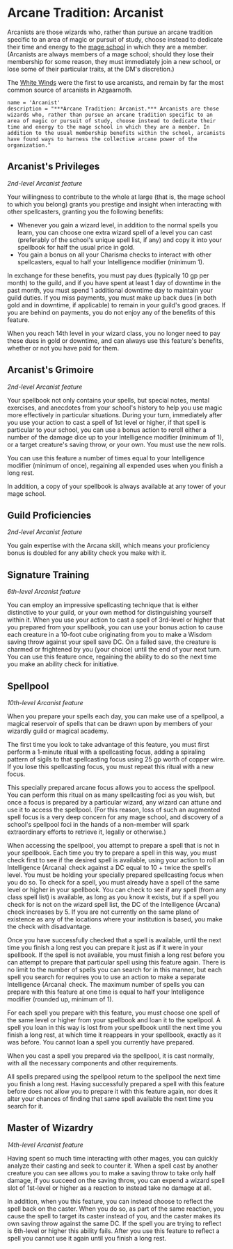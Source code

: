 # Arcane Tradition: Arcanist
Arcanists are those wizards who, rather than pursue an arcane tradition specific to an area of magic or pursuit of study, choose instead to dedicate their time and energy to the [mage school](../../Organizations/MageSchools/index.md) in which they are a member. (Arcanists are always members of a mage school; should they lose their membership for some reason, they must immediately join a new school, or lose some of their particular traits, at the DM's discretion.)

The [White Winds](../../Organizations/MageSchools/WhiteWinds.md) were the first to use arcanists, and remain by far the most common source of arcanists in Azgaarnoth.

```
name = 'Arcanist'
description = "***Arcane Tradition: Arcanist.*** Arcanists are those wizards who, rather than pursue an arcane tradition specific to an area of magic or pursuit of study, choose instead to dedicate their time and energy to the mage school in which they are a member. In addition to the usual membership benefits within the school, arcanists have found ways to harness the collective arcane power of the organization."
```

## Arcanist's Privileges
*2nd-level Arcanist feature*

Your willingness to contribute to the whole at large (that is, the mage school to which you belong) grants you prestige and insight when interacting with other spellcasters, granting you the following benefits:

* Whenever you gain a wizard level, in addition to the normal spells you learn, you can choose one extra wizard spell of a level you can cast (preferably of the school's unique spell list, if any) and copy it into your spellbook for half the usual price in gold.
* You gain a bonus on all your Charisma checks to interact with other spellcasters, equal to half your Intelligence modifier (minimum 1).

In exchange for these benefits, you must pay dues (typically 10 gp per month) to the guild, and if you have spent at least 1 day of downtime in the past month, you must spend 1 additional downtime day to maintain your guild duties. If you miss payments, you must make up back dues (in both gold and in downtime, if applicable) to remain in your guild's good graces. If you are behind on payments, you do not enjoy any of the benefits of this feature. 

When you reach 14th level in your wizard class, you no longer need to pay these dues in gold or downtime, and can always use this feature's benefits, whether or not you have paid for them.

## Arcanist's Grimoire
*2nd-level Arcanist feature*

Your spellbook not only contains your spells, but special notes, mental exercises, and anecdotes from your school's history to help you use magic more effectively in particular situations. During your turn, immediately after you use your action to cast a spell of 1st level or higher, if that spell is particular to your school, you can use a bonus action to reroll either a number of the damage dice up to your Intelligence modifier (minimum of 1), or a target creature's saving throw, or your own. You must use the new rolls.

You can use this feature a number of times equal to your Intelligence modifier (minimum of once), regaining all expended uses when you finish a long rest.

In addition, a copy of your spellbook is always available at any tower of your mage school.

## Guild Proficiencies
*2nd-level Arcanist feature*

You gain expertise with the Arcana skill, which means your proficiency bonus is doubled for any ability check you make with it.

## Signature Training
*6th-level Arcanist feature*

You can employ an impressive spellcasting technique that is either distinctive to your guild, or your own method for distinguishing yourself within it. When you use your action to cast a spell of 3rd-level or higher that you prepared from your spellbook, you can use your bonus action to cause each creature in a 10-foot cube originating from you to make a Wisdom saving throw against your spell save DC. On a failed save, the creature is charmed or frightened by you (your choice) until the end of your next turn. You can use this feature once, regaining the ability to do so the next time you make an ability check for initiative.

## Spellpool
*10th-level Arcanist feature*

When you prepare your spells each day, you can make use of a spellpool, a magical reservoir of spells that can be drawn upon by members of your wizardly guild or magical academy. 

The first time you look to take advantage of this feature, you must first perform a 1-minute ritual with a spellcasting focus, adding a spiraling pattern of sigils to that spellcasting focus using 25 gp worth of copper wire. If you lose this spellcasting focus, you must repeat this ritual with a new focus.

This specially prepared arcane focus allows you to access the spellpool. You can perform this ritual on as many spellcasting foci as you wish, but once a focus is prepared by a particular wizard, any wizard can attune and use it to access the spellpool. (For this reason, loss of such an augmented spell focus is a very deep concern for any mage school, and discovery of a school's spellpool foci in the hands of a non-member will spark extraordinary efforts to retrieve it, legally or otherwise.)

When accessing the spellpool, you attempt to prepare a spell that is not in your spellbook. Each time you try to prepare a spell in this way, you must check first to see if the desired spell is available, using your action to roll an Intelligence (Arcana) check against a DC equal to 10 + twice the spell's level. You must be holding your specially prepared spellcasting focus when you do so. To check for a spell, you must already have a spell of the same level or higher in your spellbook. You can check to see if any spell (from any class spell list) is available, as long as you know it exists, but if a spell you check for is not on the wizard spell list, the DC of the Intelligence (Arcana) check increases by 5. If you are not currently on the same plane of existence as any of the locations where your institution is based, you make the check with disadvantage.

Once you have successfully checked that a spell is available, until the next time you finish a long rest you can prepare it just as if it were in your spellbook. If the spell is not available, you must finish a long rest before you can attempt to prepare that particular spell using this feature again. There is no limit to the number of spells you can search for in this manner, but each spell you search for requires you to use an action to make a separate Intelligence (Arcana) check. The maximum number of spells you can prepare with this feature at one time is equal to half your Intelligence modifier (rounded up, minimum of 1).

For each spell you prepare with this feature, you must choose one spell of the same level or higher from your spellbook and loan it to the spellpool. A spell you loan in this way is lost from your spellbook until the next time you finish a long rest, at which time it reappears in your spellbook, exactly as it was before. You cannot loan a spell you currently have prepared.

When you cast a spell you prepared via the spellpool, it is cast normally, with all the necessary components and other requirements.

All spells prepared using the spellpool return to the spellpool the next time you finish a long rest. Having successfully prepared a spell with this feature before does not allow you to prepare it with this feature again, nor does it alter your chances of finding that same spell available the next time you search for it.

## Master of Wizardry
*14th-level Arcanist feature*

Having spent so much time interacting with other mages, you can quickly analyze their casting and seek to counter it. When a spell cast by another creature you can see allows you to make a saving throw to take only half damage, if you succeed on the saving throw, you can expend a wizard spell slot of 1st-level or higher as a reaction to instead take no damage at all.

In addition, when you this feature, you can instead choose to reflect the spell back on the caster. When you do so, as part of the same reaction, you cause the spell to target its caster instead of you, and the caster makes its own saving throw against the same DC. If the spell you are trying to reflect is 6th-level or higher this ability fails. After you use this feature to reflect a spell you cannot use it again until you finish a long rest.
